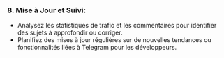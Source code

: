 ### 8. Mise à Jour et Suivi:

* Analysez les statistiques de trafic et les commentaires pour identifier des sujets à approfondir ou corriger.
* Planifiez des mises à jour régulières sur de nouvelles tendances ou fonctionnalités liées à Telegram pour les développeurs.
